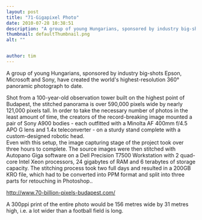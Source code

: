 ```yaml
---
layout: post
title: "71-Gigapixel Photo"
date: 2010-07-28 10:38:51
description: "A group of young Hungarians, sponsored by industry big-shots Epson, Microsoft and Sony, have created the world&#8217;s highest-resolution 360° panoramic photograph to date. Shot from a 100-year-old observation tower built on the highest point of Budapest, the stitched panorama is&#8230;"
thumbnail: defaultThumbnail.png
alt: ""


author: tim
---
```


<p>A group of young Hungarians, sponsored by industry big-shots Epson, Microsoft and Sony, have created the world's highest-resolution 360° panoramic photograph to date. </p>

<p>Shot from a 100-year-old observation tower built on the highest point of Budapest, the stitched panorama is over 590,000 pixels wide by nearly 121,000 pixels tall. In order to take the necessary number of photos in the least amount of time, the creators of the record-breaking image mounted a pair of Sony <span class="caps">A900 </span>bodies - each outfitted with a Minolta AF 400mm f/4.5 <span class="caps">APO</span> G lens and 1.4x teleconverter - on a sturdy stand complete with a custom-designed robotic head. <br />Even with this setup, the image capturing stage of the project took over three hours to complete. The source images were then stitched with Autopano Giga software on a Dell Precision <span class="caps">T7500</span> Workstation with 2 quad-core Intel Xeon processors, 24 gigabytes of <span class="caps">RAM </span>and 6 terabytes of storage capacity. The stitching process took two full days and resulted in a 200GB <span class="caps">KRO </span>file, which had to be converted into <span class="caps">PPM </span>format and split into three parts for retouching in Photoshop..</p>

<p><a href="http://www.70-billion-pixels-budapest.com/">http://www.70-billion-pixels-budapest.com/</a></p>

<p>A 300ppi print of the entire photo would be 156 metres wide by 31 metres high, i.e. a lot wider than a football field is long.</p>
